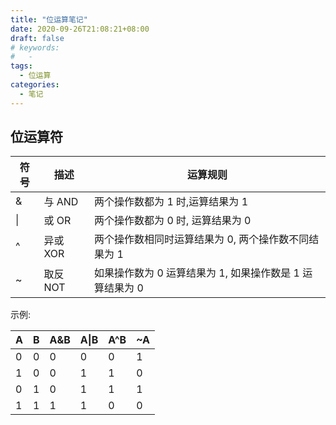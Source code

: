 ```yaml
---
title: "位运算笔记"
date: 2020-09-26T21:08:21+08:00
draft: false
# keywords:
#   -
tags:
  - 位运算
categories:
  - 笔记
---
```


## 位运算符

| 符号 | 描述     | 运算规则                                                 |
| ---- | -------- | -------------------------------------------------------- |
| &    | 与 AND   | 两个操作数都为 1 时,运算结果为 1                         |
| \|   | 或 OR    | 两个操作数都为 0 时, 运算结果为 0                        |
| ^    | 异或 XOR | 两个操作数相同时运算结果为 0, 两个操作数不同结果为 1     |
| ~    | 取反 NOT | 如果操作数为 0 运算结果为 1, 如果操作数是 1 运算结果为 0 |

示例:

| A   | B   | A&B | A\|B | A^B | ~A  |
| --- | --- | --- | ---- | --- | --- |
| 0   | 0   | 0   | 0    | 0   | 1   |
| 1   | 0   | 0   | 1    | 1   | 0   |
| 0   | 1   | 0   | 1    | 1   | 1   |
| 1   | 1   | 1   | 1    | 0   | 0   |

<!-- 左移与右移: -->

<!-- | 运算符 | 含义         | 举例  | 运算规则 |
| ------ | ------------ | ----- | -------- |
| <<     | 左移位       | a<<2  |          |
| >>     | 右移位       | b>>4  |          |
| >>>    | 无符号右移位 | x>>>2 |          | -->
